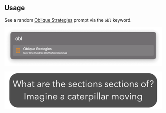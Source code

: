 ## Usage

See a random [Oblique Strategies](https://en.wikipedia.org/wiki/Oblique_Strategies) prompt via the `obl` keyword.

![Keyword for new card](images/obl.png)

![Example card](images/card.png)
